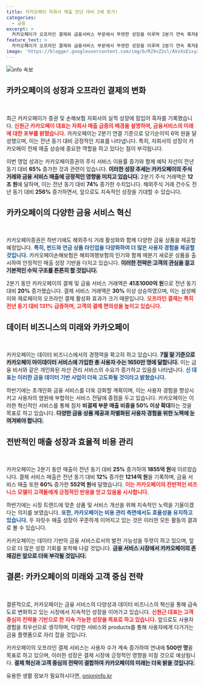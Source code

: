 ```yaml
---
title: 카카오페이 자회사 매출 전년 대비 2배 증가!
categories:
  - 금융
excerpt: >
  카카오페이가 오프라인 결제와 금융서비스 부문에서 뚜렷한 성장을 이루며 2분기 연속 흑자를 기록했다. 삼성페이와 제로페이 연계로 오프라인 거래가 131% 급증하고, 자회사 매출도 큰 폭으로 증가해 하반기에도 지속적인 성과를 기대하고 있다.
feature_text: >
  카카오페이가 오프라인 결제와 금융서비스 부문에서 뚜렷한 성장을 이루며 2분기 연속 흑자를 기록했다. 삼성페이와 제로페이 연계로 오프라인 거래가 131% 급증하고, 자회사 매출도 큰 폭으로 증가해 하반기에도 지속적인 성과를 기대하고 있다.
image: 'https://blogger.googleusercontent.com/img/b/R29vZ2xl/AVvXsEixyZcFfHzMRdzZMjFBmAUKJYCLCGyLL1o632UiGVXcaFdKo_bkvkuCioo0uUKlGfBVcT3P84aROyZIXSBEx3Aw5nCQ3pTgDom1WDC4m8eifvWiAmWEEVb4x6G_l8C0QH225ldMjyaFvpxGEBGNO37VmDTDMHGhJPq73UglMfDca1-0aw/s1600/blogspot.png'
---
```


<p><img src="https://blogger.googleusercontent.com/img/b/R29vZ2xl/AVvXsEixyZcFfHzMRdzZMjFBmAUKJYCLCGyLL1o632UiGVXcaFdKo_bkvkuCioo0uUKlGfBVcT3P84aROyZIXSBEx3Aw5nCQ3pTgDom1WDC4m8eifvWiAmWEEVb4x6G_l8C0QH225ldMjyaFvpxGEBGNO37VmDTDMHGhJPq73UglMfDca1-0aw/s1600/blogspot.png" alt="info 속보" /></p>

<h2 data-ke-size="size26">카카오페이의 성장과 오프라인 결제의 변화</h2>

<p data-ke-size="size16">&nbsp;</p>  

<p>최근 카카오페이가 증권 및 손해보험 자회사의 실적 성장에 힘입어 흑자를 기록했습니다. <b><span style="color: #ee2323;">신원근 카카오페이 대표는 자회사 매출 급증의 배경을 설명하며, 금융서비스의 미래에 대한 포부를 밝혔습니다.</span></b> 카카오페이는 2분기 연결 기준으로 당기순이익 6억 원을 달성했으며, 이는 전년 동기 대비 긍정적인 지표를 나타냅니다. 특히, 자회사의 성장이 카카오페이 전체 매출 상승에 중요한 역할을 하고 있다는 점이 부각됩니다.</p>

<p>이번 영업 성과는 카카오페이증권의 주식 서비스 이용률 증가와 함께 예탁 자산이 전년 동기 대비 <strong>65%</strong> 증가한 것과 관련이 있습니다. <b><span style="background-color: #21538527;">이러한 성장 추세는 카카오페이의 주식 거래와 금융 서비스 매출에 긍정적인 영향을 미치고 있습니다.</span></b> 2분기 주식 거래액은 <strong>12조 원</strong>에 달하며, 이는 전년 동기 대비 <strong>74%</strong> 증가한 수치입니다. 해외주식 거래 건수도 전년 동기 대비 <strong>256%</strong> 증가하면서, 앞으로도 지속적인 성장을 기대할 수 있습니다.</p>

<h2 data-ke-size="size26">카카오페이의 다양한 금융 서비스 혁신</h2>

<p data-ke-size="size16">&nbsp;</p>  

<p>카카오페이증권은 하반기에도 해외주식 거래 활성화와 함께 다양한 금융 상품을 제공할 예정입니다. <b><span style="color: #1a5490;">특히, 펀드와 연금 상품 라인업을 다양화하여 더 많은 사용자 경험을 제공할 것입니다.</span></b> 카카오페이손해보험은 해외여행보험의 인기와 함께 매분기 새로운 상품을 출시하여 안정적인 매출 성장 기반을 다지고 있습니다. <b><span style="background-color: #21538527;">이러한 전략은 고객의 관심을 끌고 기본적인 수익 구조를 튼튼히 할 것입니다.</span></b></p>

<p>2분기 동안 카카오페이의 결제 및 금융 서비스 거래액은 <strong>41조1000억 원</strong>으로 전년 동기 대비 <strong>20%</strong> 증가했습니다. 결제 서비스 거래액은 <strong>30%</strong> 이상 상승하였으며, 이는 삼성페이와 제로페이의 오프라인 결제 활성화 효과가 크기 때문입니다. <b><span style="color: #ee2323;">오프라인 결제는 특히 전년 동기 대비 <strong>131%</strong> 급증하며, 고객의 결제 편의성을 높이고 있습니다.</span></b></p>

<h2 data-ke-size="size26">데이터 비즈니스의 미래와 카카오페이</h2>

<p data-ke-size="size16">&nbsp;</p>  

<p>카카오페이는 데이터 비즈니스에서의 경쟁력을 확고히 하고 있습니다. <b><span style="background-color: #21538527;">7월 말 기준으로 카카오페이 마이데이터 서비스에 가입한 총 사용자 수는 1650만 명에 달합니다.</span></b> 이는 금융 비서와 같은 개인화된 자산 관리 서비스의 수요가 증가하고 있음을 나타냅니다. <b><span style="color: #1a5490;">신 대표는 이러한 금융 데이터 기반 사업이 더욱 고도화될 것이라고 밝혔습니다.</span></b></p>

<p>하반기에는 초개인화 금융 서비스를 더욱 강화할 계획이며, 이는 사용자 경험을 향상시키고 사용자의 염원에 부합하는 서비스 전달에 중점을 두고 있습니다. 카카오페이는 이러한 혁신적인 서비스를 통해 점차 <strong>비결제 부문 매출 비중을 50% 이상 확대</strong>하는 것을 목표로 하고 있습니다. <b><span style="background-color: #21538527;">다양한 금융 상품 제공과 차별화된 사용자 경험을 위한 노력에 눈여겨봐야 합니다.</span></b></p>

<h2 data-ke-size="size26">전반적인 매출 성장과 효율적 비용 관리</h2>

<p data-ke-size="size16">&nbsp;</p>  

<p>카카오페이는 2분기 동안 매출이 전년 동기 대비 <strong>25%</strong> 증가하여 <strong>1855억 원</strong>에 이르렀습니다. 결제 서비스 매출은 전년 동기 대비 <strong>12%</strong> 증가한 <strong>1214억 원</strong>을 기록하며, 금융 서비스 매출 또한 <strong>60%</strong> 증가한 <strong>552억 원</strong>에 달했습니다. <b><span style="color: #ee2323;">이는 카카오페이의 전반적인 비즈니스 모델이 고객들에게 긍정적인 반응을 얻고 있음을 시사합니다.</span></b></p>

<p>하반기에는 시장 트렌드에 맞춘 상품 및 서비스 개선을 위해 지속적인 노력을 기울이겠다는 의지를 보였습니다. <b><span style="color: #1a5490;">또한, 카카오페이는 비용 관리 측면에서도 효율성을 유지하고 있습니다.</span></b> 두 자릿수 매출 성장이 꾸준하게 이어지고 있는 것은 이러한 모든 활동의 결과로 볼 수 있습니다.</p>

<p>카카오페이는 데이터 기반의 금융 서비스로서의 발전 가능성을 뚜렷이 하고 있으며, 앞으로 더 많은 성장 기회를 포착해 나갈 것입니다. <b><span style="background-color: #21538527;">금융 서비스 시장에서 카카오페이의 존재감은 앞으로 더욱 부각될 것입니다.</span></b></p>

<h2 data-ke-size="size26">결론: 카카오페이의 미래와 고객 중심 전략</h2>

<p data-ke-size="size16">&nbsp;</p>  

<p>결론적으로, 카카오페이는 금융 서비스의 다양성과 데이터 비즈니스의 혁신을 통해 급속도로 변화하고 있는 시장에서 지속적인 성장을 이어가고 있습니다. <b><span style="color: #ee2323;">신원근 대표는 고객 중심의 전략을 기반으로 한 지속 가능한 성장을 목표로 하고 있습니다.</span></b> 앞으로도 사용자 경험을 최우선으로 생각하며, 다양한 서비스와 products를 통해 사용자에게 다가가는 금융 플랫폼으로 자리 잡을 것입니다.</p>

<p>카카오페이의 오프라인 결제 서비스는 사용자 수가 계속 증가하여 연내에 <strong>500만 명</strong>을 목표로 하고 있으며, 이러한 성장은 결제 시장에 긍정적인 영향을 미칠 것으로 예상됩니다. <b><span style="background-color: #21538527;">결제 혁신과 고객 중심의 전략이 결합하여 카카오페이의 미래는 더욱 밝을 것입니다.</span></b></p>
유용한 생활 정보가 필요하시다면, <a href="https://onioninfo.kr" rel="dofollow">onioninfo.kr</a>


